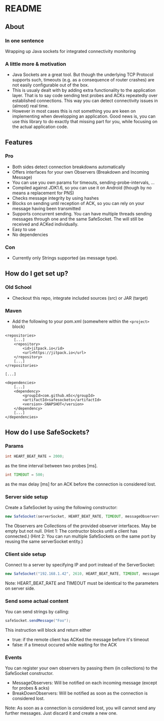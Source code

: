 # README #

## About ##

### In one sentence ###

Wrapping up Java sockets for integrated connectivity monitoring 

### A little more & motivation ###

* Java Sockets are a great tool. But though the underlying TCP Protocol supports such, timeouts (e.g. as a consequence of router crashes) are not easily configurable out of the box. 
* This is usualy dealt with by adding extra functionality to the application layer. That is to say code sending test probes and ACKs repeatedly over established connections. This way you can detect connectivity issues in (almost) real time.
* However in most cases this is not something you are keen on implementing when developping an application. Good news is, you can use this library to do exactly that missing part for you, while focusing on the actual application code.

## Features ##

### Pro ###

* Both sides detect connection breakdowns automatically
* Offers interfaces for your own Observers (Breakdown and Incoming Message)
* You can use you own params for timeouts, sending-probe-intervals, ...
* Compiled against JDK1.6, so you can use it on Android (though by no means a replacement for PNS)
* Checks message integrity by using hashes
* Blocks on sending until reception of ACK, so you can rely on your message having been transmitted
* Supports concurrent sending. You can have multiple threads sending messages through one and the same SafeSocket. The will still be received and ACKed individually.
* Easy to use
* No dependencies

### Con ###

* Currently only Strings supported (as message type).

## How do I get set up? ##

### Old School ###
* Checkout this repo, integrate included sources (src) or JAR (target) 

### Maven ###
* Add the following to your pom.xml (somewhere within the ```<project>``` block)

```
<repositories>
	[...]
	<repository>
		<id>jitpack.io</id>
		<url>https://jitpack.io</url>
	</repository>
	[...]
</repositories>

[...]

<dependencies>
	[...]
	<dependency>
		<groupId>com.github.m5c</groupId>
		<artifactId>safesockets</artifactId>
		<version>-SNAPSHOT</version>
	</dependency>
	[...]
</dependencies>
```

## How do I use SafeSockets? ##

### Params ###
``` Java
int HEART_BEAT_RATE = 2000;
```
as the time interval between two probes [ms].

``` Java
int TIMEOUT = 500;
```
as the max delay [ms] for an ACK before the connection is considered lost.

### Server side setup ###
Create a SafeSocket by using the following constructor:
``` Java
new SafeSocket(serverSocket, HEART_BEAT_RATE, TIMEOUT, messageObservers, breakDownObservers);
```
The Observers are Collections of the provided observer interfaces. May be empty but not null.
(Hint 1: The contructor blocks until a client has connected.)
(Hint 2: You can run multiple SafeSockets on the same port by reusing the same serverSocket entity.)

### Client side setup ###
Connect to a server by specifying IP and port instead of the ServerSocket:
``` Java
new SafeSocket("192.168.1.42", 2610, HEART_BEAT_RATE, TIMEOUT, messageObservers, breakdownObservers);
```
Note: HEART_BEAT_RATE and TIMEOUT must be identical to the parameters on server side.

### Send some actual content ###
You can send strings by calling:
``` Java
safeSocket.sendMessage("Foo");
```
This instruction will block and return either
* true:		if the remote client has ACKed the message before it's timeout
* false:	if a timeout occured while waiting for the ACK

### Events ###
You can register your own observers by passing them (in collections) to the SafeSocket constructor.
* MessageObservers: Will be notified on each incoming message (except for probes & acks)
* BreakDownObservers: Will be notified as soon as the connection is considered lost.

Note: As soon as a connection is considered lost, you will cannot send any further messages. Just discard it and create a new one.
